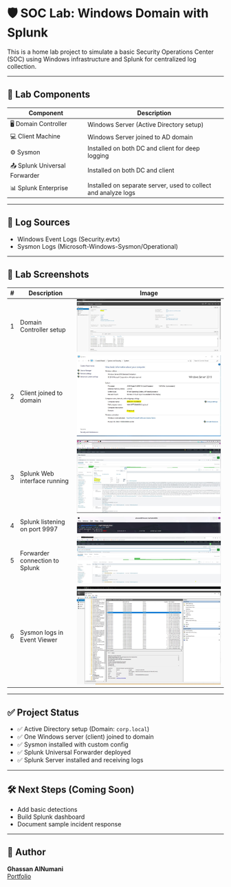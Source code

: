 # 🛡️ SOC Lab: Windows Domain with Splunk

This is a home lab project to simulate a basic Security Operations Center (SOC) using Windows infrastructure and Splunk for centralized log collection.

---

## 🧰 Lab Components

| Component           | Description                                 |
|---------------------|---------------------------------------------|
| 🖥️ Domain Controller | Windows Server (Active Directory setup)     |
| 💻 Client Machine    | Windows Server joined to AD domain              |
| ⚙️ Sysmon            | Installed on both DC and client for deep logging |
| 📤 Splunk Universal Forwarder | Installed on both DC and client |
| 📊 Splunk Enterprise | Installed on separate server, used to collect and analyze logs |

---

## 🔄 Log Sources

- Windows Event Logs (Security.evtx)
- Sysmon Logs (Microsoft-Windows-Sysmon/Operational)

---

## 📸 Lab Screenshots

| # | Description | Image |
|---|-------------|-------|
| 1 | Domain Controller setup | ![](screenshots/AD-domain-setup.JPG) |
| 2 | Client joined to domain | ![](screenshots/Client-joined-to-domain.JPG) |
| 3 | Splunk Web interface running | ![](screenshots/Splunk-web-interface.JPG) |
| 4 | Splunk listening on port 9997 | ![](screenshots/splunk-listening-9997.JPG) |
| 5 | Forwarder connection to Splunk | ![](screenshots/forwarder-confirmed.JPG) |
| 6 | Sysmon logs in Event Viewer | ![](screenshots/sysmon-eventviewer.JPG) |

---

## ✅ Project Status

- ✅ Active Directory setup (Domain: `corp.local`)
- ✅ One Windows server (client) joined to domain
- ✅ Sysmon installed with custom config
- ✅ Splunk Universal Forwarder deployed
- ✅ Splunk Server installed and receiving logs

---

## 🛠️ Next Steps (Coming Soon)

- Add basic detections 
- Build Splunk dashboard
- Document sample incident response

---

## 🔗 Author

**Ghassan AlNumani**  
[Portfolio](https://ghassanalnomani.github.io/cybersecurity-portfolio/)

